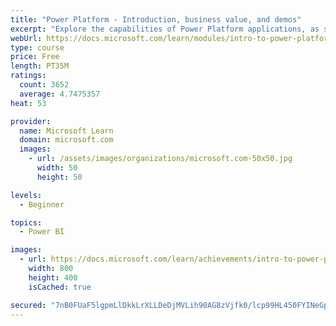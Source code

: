 ```yaml
---
title: "Power Platform - Introduction, business value, and demos"
excerpt: "Explore the capabilities of Power Platform applications, as seen in demonstrations and customer case studies."
webUrl: https://docs.microsoft.com/learn/modules/intro-to-power-platform-mba/
type: course
price: Free
length: PT35M
ratings:
  count: 3652
  average: 4.7475357
heat: 53

provider:
  name: Microsoft Learn
  domain: microsoft.com
  images:
    - url: /assets/images/organizations/microsoft.com-50x50.jpg
      width: 50
      height: 50

levels:
  - Beginner

topics:
  - Power BI

images:
  - url: https://docs.microsoft.com/learn/achievements/intro-to-power-platform-social.png
    width: 800
    height: 400
    isCached: true

secured: "7nB0FUaF5lgpmLlDkkLrXLLDeDjMVLih90AG8zVjfk0/lcp99HL450FYINeGppyl7bkILrxqIkVucWmKT0/SY+hQ8iiUTkTbv1AxBLWC1HavBST91mNuSRjV3OPjkhhP+SiwJBZYjJVr/TNTZzHH/pDQTIhlvB51CaghgmCiEy7RgLxmSIEG0IdcWIvun370n+C4tP51r/2bjHsoguyvMHGpUwEOS0pKgH2L7qyURgwNnwpW3yIKDjMzcNhcejjsnIewSYW+CcW7LBvybnmMUf0MVOHGvA3aA3CaTYm3h5lkRDMa14RESszZXD/WABP0u/aimO9PU/Pd3IuSdePMdiP2fcXTLNXd/7hyo+CaQ6jVwl4kYc3/sdH3KaLtVxtz15LGMIk0Z9jXUwGK3UpGKKEmmz32xYteHvnIjDf4b/c=;YXWVCsQYhtF/xxNI0NqjZQ=="
---
```


